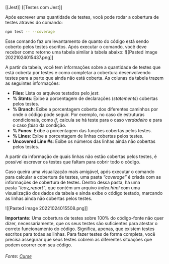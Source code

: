 [[Jest]]
[[Testes com Jest]]

Após escrever uma quantidade de testes, você pode rodar a cobertura de testes através do comando:

```bash
npm test -- --coverage
```

Esse comando faz um levantamento de quanto do código está sendo coberto pelos testes escritos. Após executar o comando, você deve receber como retorno uma tabela similar à tabela abaixo:
![[Pasted image 20221024015437.png]]

A partir da tabela, você tem informações sobre a quantidade de testes que está coberta por testes e como completar a cobertura desenvolvendo testes para a parte que ainda não está coberta. As colunas da tabela trazem as seguintes informações:

-   **Files**: Lista os arquivos testados pelo _jest_.
-   **% Stmts**: Exibe a porcentagem de declarações (_statements_) cobertas pelos testes.
-   **% Branch**: Exibe a porcentagem coberta dos diferentes caminhos por onde o código pode seguir. Por exemplo, no caso de estruturas condicionais, como _if_, calcula se há teste para o caso _verdadeiro_ e para o caso _falso_ da condição.
-   **% Funcs**: Exibe a porcentagem das funções cobertas pelos testes.
-   **% Lines**: Exibe a porcentagem de linhas cobertas pelos testes.
-   **Uncovered Line #s**: Exibe os números das linhas ainda não cobertas pelos testes.

A partir da informação de quais linhas não estão cobertas pelos testes, é possível escrever os testes que faltam para cobrir todo o código.

Caso queira uma visualização mais amigável, após executar o comando para calcular a cobertura de testes, uma pasta _“coverage”_ é criada com as informações de cobertura de testes. Dentro dessa pasta, há uma pasta _“lcov_report”_, que contém um arquivo _index.html_ com uma visualização dos dados da tabela e ainda exibe o código testado, marcando as linhas ainda não cobertas pelos testes.

![[Pasted image 20221024015508.png]]

**Importante:** Uma cobertura de testes sobre 100% do código-fonte não quer dizer, necessariamente, que os seus testes são suficientes para atestar o correto funcionamento do código. Significa, apenas, que existem testes escritos para todas as linhas. Para fazer testes de forma completa, você precisa assegurar que seus testes cobrem as diferentes situações que podem ocorrer com seu código.

###### Fonte: [Curse](https://app.betrybe.com/learn/course/5e938f69-6e32-43b3-9685-c936530fd326/module/fc998c60-386e-46bc-83ca-4269beb17e17/section/131a8311-a3d9-4404-ae50-2ea6c971f5d8/day/38734d31-b185-4754-bb62-df9746262898/lesson/a15b0fe5-63c4-49bb-839f-bf743bdebf8b)
